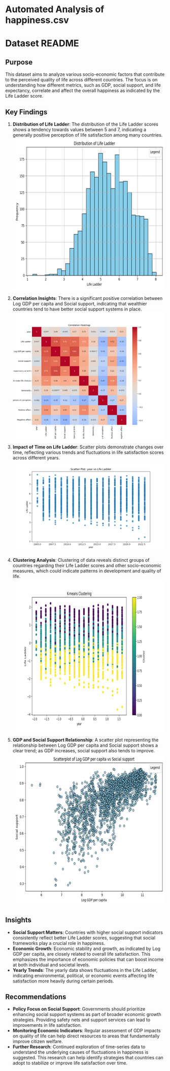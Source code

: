 # Automated Analysis of happiness.csv

# Dataset README

## Purpose
This dataset aims to analyze various socio-economic factors that contribute to the perceived quality of life across different countries. The focus is on understanding how different metrics, such as GDP, social support, and life expectancy, correlate and affect the overall happiness as indicated by the Life Ladder score.

## Key Findings
1. **Distribution of Life Ladder**: The distribution of the Life Ladder scores shows a tendency towards values between 5 and 7, indicating a generally positive perception of life satisfaction among many countries.
   ![Life_Ladder_histogram.png](Life_Ladder_histogram.png)

2. **Correlation Insights**: There is a significant positive correlation between Log GDP per capita and Social support, indicating that wealthier countries tend to have better social support systems in place.
   ![correlation_heatmap.png](correlation_heatmap.png)

3. **Impact of Time on Life Ladder**: Scatter plots demonstrate changes over time, reflecting various trends and fluctuations in life satisfaction scores across different years.
   ![scatter_plot.png](scatter_plot.png)

4. **Clustering Analysis**: Clustering of data reveals distinct groups of countries regarding their Life Ladder scores and other socio-economic measures, which could indicate patterns in development and quality of life.
   ![cluster_plot.png](cluster_plot.png)

5. **GDP and Social Support Relationship**: A scatter plot representing the relationship between Log GDP per capita and Social support shows a clear trend; as GDP increases, social support also tends to improve.
   ![Log_GDP_per_capita_scatter.png](Log_GDP_per_capita_scatter.png)

## Insights
- **Social Support Matters**: Countries with higher social support indicators consistently reflect better Life Ladder scores, suggesting that social frameworks play a crucial role in happiness.
- **Economic Growth**: Economic stability and growth, as indicated by Log GDP per capita, are closely related to overall life satisfaction. This emphasizes the importance of economic policies that can boost income at both individual and societal levels.
- **Yearly Trends**: The yearly data shows fluctuations in the Life Ladder, indicating environmental, political, or economic events affecting life satisfaction more heavily during certain periods.

## Recommendations
- **Policy Focus on Social Support**: Governments should prioritize enhancing social support systems as part of broader economic growth strategies. Providing safety nets and support services can lead to improvements in life satisfaction.
- **Monitoring Economic Indicators**: Regular assessment of GDP impacts on quality of life can help direct resources to areas that fundamentally improve citizen welfare.
- **Further Research**: Continued exploration of time-series data to understand the underlying causes of fluctuations in happiness is suggested. This research can help identify strategies that countries can adopt to stabilize or improve life satisfaction over time.